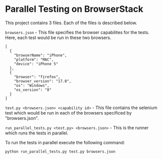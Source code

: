 # Parallel Testing on BrowserStack

This project contains 3 files. Each of the files is described below.

`browsers.json` - This file specifies the browser capabilites for the tests. Here, each test would be run in these two browsers. 

    [
      {
        "browserName": "iPhone",
        "platform": "MAC",
        "device": "iPhone 5"
      },
      {
        "browser": "firefox",
        "browser_version": "17.0",
        "os": "Windows",
        "os_version": "8"
      }
    ]


`test.py <browsers.json> <capability id>` - This file contains the selenium test which would be run in each of the browsers specificed by "browsers.json". 

`run_parallel_tests.py <test.py> <browsers.json>` - This is the runner which runs the tests in parallel.  

To run the tests in parallel execute the following command:

    python run_parallel_tests.py test.py browsers.json
